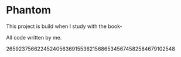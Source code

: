 # Phantom

This project is build when I study with the book-<Flask web development:Developing Web applications with Python>

All code written by me.

2659237566224524056369155362156865345674582584679102548